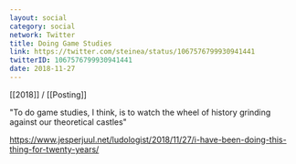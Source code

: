 ```yaml
---
layout: social
category: social
network: Twitter
title: Doing Game Studies
link: https://twitter.com/steinea/status/1067576799930941441
twitterID: 1067576799930941441
date: 2018-11-27
---
```


[[2018]] / [[Posting]]

"To do game studies, I think, is to watch the wheel of history grinding against our theoretical castles"

<https://www.jesperjuul.net/ludologist/2018/11/27/i-have-been-doing-this-thing-for-twenty-years/>
